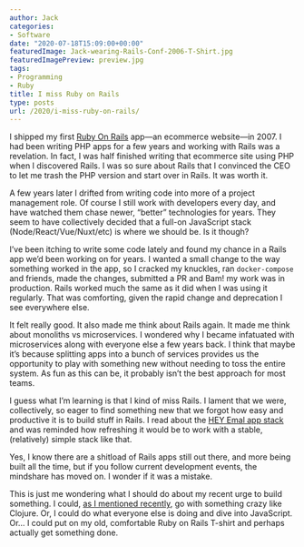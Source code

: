 ```yaml
---
author: Jack
categories:
- Software
date: "2020-07-18T15:09:00+00:00"
featuredImage: Jack-wearing-Rails-Conf-2006-T-Shirt.jpg
featuredImagePreview: preview.jpg
tags:
- Programming
- Ruby
title: I miss Ruby on Rails
type: posts
url: /2020/i-miss-ruby-on-rails/
---
```

I shipped my first [Ruby On Rails][1] app&#8212;an ecommerce website&#8212;in 2007. I had been writing PHP apps for a few years and working with Rails was a revelation. In fact, I was half finished writing that ecommerce site using PHP when I discovered Rails. I was so sure about Rails that I convinced the CEO to let me trash the PHP version and start over in Rails. It was worth it.

A few years later I drifted from writing code into more of a project management role. Of course I still work with developers every day, and have watched them chase newer, &#8220;better&#8221; technologies for years. They seem to have collectively decided that a full-on JavaScript stack (Node/React/Vue/Nuxt/etc) is where we should be. Is it though?

I&#8217;ve been itching to write some code lately and found my chance in a Rails app we&#8217;d been working on for years. I wanted a small change to the way something worked in the app, so I cracked my knuckles, ran `docker-compose` and friends, made the changes, submitted a PR and Bam! my work was in production. Rails worked much the same as it did when I was using it regularly. That was comforting, given the rapid change and deprecation I see everywhere else.

It felt really good. It also made me think about Rails again. It made me think about monoliths vs microservices. I wondered why I became infatuated with microservices along with everyone else a few years back. I think that maybe it&#8217;s because splitting apps into a bunch of services provides us the opportunity to play with something new without needing to toss the entire system. As fun as this can be, it probably isn&#8217;t the best approach for most teams.

I guess what I&#8217;m learning is that I kind of miss Rails. I lament that we were, collectively, so eager to find something new that we forgot how easy and productive it is to build stuff in Rails. I read about the [HEY Emal app stack][2] and was reminded how refreshing it would be to work with a stable, (relatively) simple stack like that.

Yes, I know there are a shitload of Rails apps still out there, and more being built all the time, but if you follow current development events, the mindshare has moved on. I wonder if it was a mistake.

This is just me wondering what I should do about my recent urge to build something. I could, [as I mentioned recently][3], go with something crazy like Clojure. Or, I could do what everyone else is doing and dive into JavaScript. Or… I could put on my old, comfortable Ruby on Rails T-shirt and perhaps actually get something done.

 [1]: https://rubyonrails.org
 [2]: https://twitter.com/dhh/status/1275901955995385856
 [3]: /2020/learning-clojure
